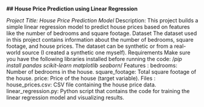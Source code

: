 **## House Price Prediction using Linear Regression**

_Project Title: House Price Prediction Model_
Description:
This project builds a simple linear regression model to predict house prices based on features like the number of bedrooms and square footage.
Dataset
The dataset used in this project contains information about the number of bedrooms, square footage, and house prices. The dataset can be synthetic or from a real-world source (I created a synthetic one myself).
Requirements
Make sure you have the following libraries installed before running the code: /*pip install pandas scikit-learn matplotlib seaborn*/
Features :
bedrooms: Number of bedrooms in the house.
square_footage: Total square footage of the house.
price: Price of the house (target variable).
Files :
house_prices.csv: CSV file containing the house price data.
linear_regression.py: Python script that contains the code for training the linear regression model and visualizing results.
